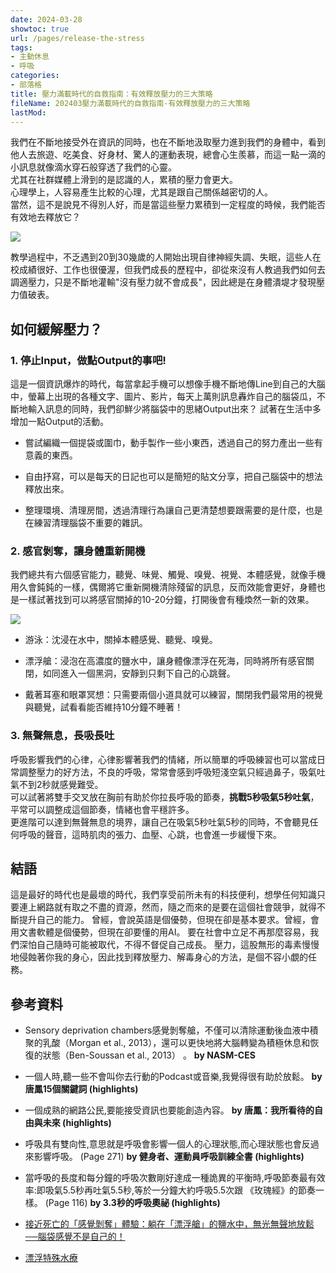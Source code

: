 ```yaml
---
date: 2024-03-28
showtoc: true
url: /pages/release-the-stress
tags:
- 主動休息
- 呼吸
categories:
- 部落格
title: 壓力滿載時代的自救指南：有效釋放壓力的三大策略
fileName: 202403壓力滿載時代的自救指南-有效釋放壓力的三大策略
lastMod: 
---
```



我們在不斷地接受外在資訊的同時，也在不斷地汲取壓力進到我們的身體中，看到他人去旅遊、吃美食、好身材、驚人的運動表現，總會心生羨慕，而這一點一滴的小訊息就像滴水穿石般穿透了我們的心靈。  
尤其在社群媒體上滑到的是認識的人，累積的壓力會更大。  
心理學上，人容易產生比較的心理，尤其是跟自己關係越密切的人。  
當然，這不是說見不得別人好，而是當這些壓力累積到一定程度的時候，我們能否有效地去釋放它？

![](https://cdn.jsdelivr.net/gh/xiang0805/blogimage@main/img/202403-1.jpg)  
  
教學過程中，不乏遇到20到30幾歲的人開始出現自律神經失調、失眠，這些人在校成績很好、工作也很優渥，但我們成長的歷程中，卻從來沒有人教過我們如何去調適壓力，只是不斷地灌輸"沒有壓力就不會成長"，因此總是在身體潰堤才發現壓力值破表。

## 如何緩解壓力？

### 1. 停止Input，做點Output的事吧!

這是一個資訊爆炸的時代，每當拿起手機可以想像手機不斷地傳Line到自己的大腦中，螢幕上出現的各種文字、圖片、影片，每天上萬則訊息轟炸自己的腦袋瓜，不斷地輸入訊息的同時，我們卻鮮少將腦袋中的思緒Output出來？
試著在生活中多增加一點Output的活動。

* 嘗試編織一個提袋或圍巾，動手製作一些小東西，透過自己的努力產出一些有意義的東西。

* 自由抒寫，可以是每天的日記也可以是簡短的貼文分享，把自己腦袋中的想法釋放出來。

* 整理環境、清理房間，透過清理行為讓自己更清楚想要跟需要的是什麼，也是在練習清理腦袋不重要的雜訊。

### 2. 感官剝奪，讓身體重新開機

我們總共有六個感官能力，聽覺、味覺、觸覺、嗅覺、視覺、本體感覺，就像手機用久會鈍鈍的一樣，偶爾將它重新開機清除殘留的訊息，反而效能會更好，身體也是一樣試著找到可以將感官關掉的10-20分鐘，打開後會有種煥然一新的效果。

![](https://cdn.jsdelivr.net/gh/xiang0805/blogimage@main/img/202403-2.jpg)

* 游泳：沈浸在水中，關掉本體感覺、聽覺、嗅覺。

* 漂浮艙：浸泡在高濃度的鹽水中，讓身體像漂浮在死海，同時將所有感官關閉，如同進入一個黑洞，安靜到只剩下自己的心跳聲。

* 戴著耳塞和眼罩冥想：只需要兩個小道具就可以練習，關閉我們最常用的視覺與聽覺，試看看能否維持10分鐘不睡著！

### 3. 無聲無息，長吸長吐

呼吸影響我們的心律，心律影響著我們的情緒，所以簡單的呼吸練習也可以當成日常調整壓力的好方法，不良的呼吸，常常會感到呼吸短淺空氣只經過鼻子，吸氣吐氣不到2秒就感覺難受。  
可以試著將雙手交叉放在胸前有助於你拉長呼吸的節奏，**挑戰5秒吸氣5秒吐氣**，平常可以調整成這個節奏，情緒也會平穩許多。  
更進階可以達到無聲無息的境界，讓自己在吸氣5秒吐氣5秒的同時，不會聽見任何呼吸的聲音，這時肌肉的張力、血壓、心跳，也會進一步緩慢下來。

## 結語

這是最好的時代也是最壞的時代，我們享受前所未有的科技便利，想學任何知識只要連上網路就有取之不盡的資源，然而，隨之而來的是要在這個社會競爭，就得不斷提升自己的能力。
曾經，會說英語是個優勢，但現在卻是基本要求。曾經，會用文書軟體是個優勢，但現在卻要懂的用AI。
要在社會中立足不再那麼容易，我們深怕自己隨時可能被取代，不得不督促自己成長。
壓力，這股無形的毒素慢慢地侵蝕著你我的身心，因此找到釋放壓力、解毒身心的方法，是個不容小覷的任務。

## 參考資料

* Sensory deprivation chambers感覺剝奪艙，不僅可以清除運動後血液中積聚的乳酸（Morgan et al., 2013），還可以更快地將大腦轉變為積極休息和恢復的狀態（Ben-Soussan et al., 2013） 。
 **by NASM-CES**

* 一個人時,聽一些不會叫你去行動的Podcast或音樂,我覺得很有助於放鬆。 
 **by 唐鳳15個關鍵詞 (highlights)**

* 一個成熟的網路公民,要能接受資訊也要能創造內容。
 **by 唐鳳：我所看待的自由與未來 (highlights)**

* 呼吸具有雙向性,意思就是呼吸會影響一個人的心理狀態,而心理狀態也會反過來影響呼吸。 (Page 271)
 **by 健身者、運動員呼吸訓練全書 (highlights)**

* 當呼吸的長度和每分鐘的呼吸次數剛好達成一種詭異的平衡時,呼吸節奏最有效率:即吸氣5.5秒再吐氣5.5秒,等於一分鐘大約呼吸5.5次跟 《玫瑰經》的節奏一樣。 (Page 116)
 **by 3.3秒的呼吸奧祕 (highlights)**

* [接近死亡的「感覺剝奪」體驗：躺在「漂浮艙」的鹽水中，無光無聲地放鬆──腦袋感覺不是自己的！](https://crossing.cw.com.tw/article/14358)

* [漂浮特殊水療](https://orocor.co/products/52/floating)


